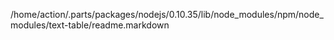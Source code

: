 /home/action/.parts/packages/nodejs/0.10.35/lib/node_modules/npm/node_modules/text-table/readme.markdown